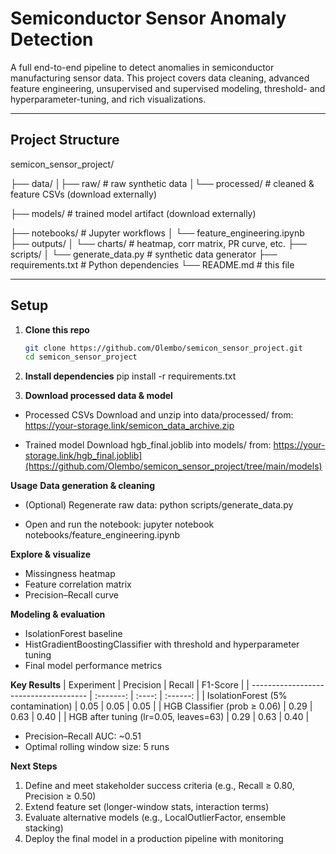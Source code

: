 # Semiconductor Sensor Anomaly Detection

A full end-to-end pipeline to detect anomalies in semiconductor manufacturing sensor data. This project covers data cleaning, advanced feature engineering, unsupervised and supervised modeling, threshold- and hyperparameter-tuning, and rich visualizations.

---

## Project Structure

semicon_sensor_project/

├── data/
│├── raw/ # raw synthetic data
│└── processed/ # cleaned & feature CSVs (download externally)

├── models/ # trained model artifact (download externally)

├── notebooks/ # Jupyter workflows
│ └── feature_engineering.ipynb
├── outputs/
│ └── charts/ # heatmap, corr matrix, PR curve, etc.
├── scripts/
│ └── generate_data.py # synthetic data generator
├── requirements.txt # Python dependencies
└── README.md # this file


---

## Setup

1. **Clone this repo**  
   ```bash
   git clone https://github.com/Olembo/semicon_sensor_project.git
   cd semicon_sensor_project

2. **Install dependencies**
      pip install -r requirements.txt

3. **Download processed data & model**

 - Processed CSVs
Download and unzip into data/processed/ from:
https://your-storage.link/semicon_data_archive.zip

- Trained model
Download hgb_final.joblib into models/ from:
https://your-storage.link/hgb_final.joblib](https://github.com/Olembo/semicon_sensor_project/tree/main/models)

**Usage**
**Data generation & cleaning**
- (Optional) Regenerate raw data:
      python scripts/generate_data.py

- Open and run the notebook:
      jupyter notebook notebooks/feature_engineering.ipynb

**Explore & visualize**
- Missingness heatmap
- Feature correlation matrix
- Precision–Recall curve


**Modeling & evaluation**
- IsolationForest baseline
- HistGradientBoostingClassifier with threshold and hyperparameter tuning
- Final model performance metrics

**Key Results**
| Experiment                            | Precision | Recall | F1-Score |
| ------------------------------------- | :-------: | :----: | :------: |
| IsolationForest (5% contamination)    |    0.05   |  0.05  |   0.05   |
| HGB Classifier (prob ≥ 0.06)          |    0.29   |  0.63  |   0.40   |
| HGB after tuning (lr=0.05, leaves=63) |    0.29   |  0.63  |   0.40   |

- Precision–Recall AUC: ~0.51
- Optimal rolling window size: 5 runs

**Next Steps**
1. Define and meet stakeholder success criteria (e.g., Recall ≥ 0.80, Precision ≥ 0.50)
2. Extend feature set (longer-window stats, interaction terms)
3. Evaluate alternative models (e.g., LocalOutlierFactor, ensemble stacking)
4. Deploy the final model in a production pipeline with monitoring
